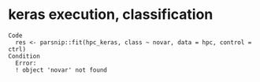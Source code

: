 # keras execution, classification

    Code
      res <- parsnip::fit(hpc_keras, class ~ novar, data = hpc, control = ctrl)
    Condition
      Error:
      ! object 'novar' not found

